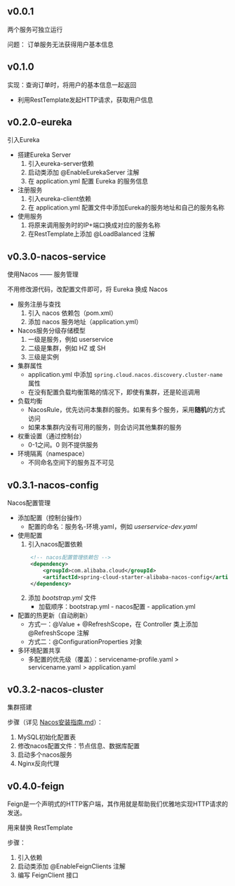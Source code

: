 ## v0.0.1
两个服务可独立运行

问题：
订单服务无法获得用户基本信息

## v0.1.0
实现：查询订单时，将用户的基本信息一起返回

- 利用RestTemplate发起HTTP请求，获取用户信息

## v0.2.0-eureka
引入Eureka

- 搭建Eureka Server
  1. 引入eureka-server依赖
  2. 启动类添加 @EnableEurekaServer 注解
  3. 在 application.yml 配置 Eureka 的服务信息
- 注册服务
  1. 引入eureka-client依赖
  2. 在 application.yml 配置文件中添加Eureka的服务地址和自己的服务名称
- 使用服务
  1. 将原来调用服务时的IP+端口换成对应的服务名称
  2. 在RestTemplate上添加 @LoadBalanced 注解

## v0.3.0-nacos-service
使用Nacos —— 服务管理

不用修改源代码，改配置文件即可，将 Eureka 换成 Nacos

- 服务注册与查找
  1. 引入 nacos 依赖包（pom.xml）
  2. 添加 nacos 服务地址（application.yml）
- Nacos服务分级存储模型
  1. 一级是服务，例如 userservice
  2. 二级是集群，例如 HZ 或 SH
  3. 三级是实例
- 集群属性
  - application.yml 中添加 `spring.cloud.nacos.discovery.cluster-name` 属性
  - 在没有配置负载均衡策略的情况下，即使有集群，还是轮巡调用
- 负载均衡
  - NacosRule，优先访问本集群的服务。如果有多个服务，采用**随机**的方式访问
  - 如果本集群内没有可用的服务，则会访问其他集群的服务
- 权重设置（通过控制台）
  - 0-1之间。0 则不提供服务
- 环境隔离（namespace）
  - 不同命名空间下的服务互不可见

## v0.3.1-nacos-config
Nacos配置管理

- 添加配置（控制台操作）
  - 配置的命名：服务名-环境.yaml，例如 _userservice-dev.yaml_
- 使用配置
  1. 引入nacos配置依赖
    ```xml
        <!-- nacos配置管理依赖包 -->
        <dependency>
            <groupId>com.alibaba.cloud</groupId>
            <artifactId>spring-cloud-starter-alibaba-nacos-config</artifactId>
        </dependency>

  ```
  2. 添加 _bootstrap.yml_ 文件
     - 加载顺序：bootstrap.yml - nacos配置 - application.yml
- 配置的热更新（自动刷新）
  - 方式一：@Value + @RefreshScope，在 Controller 类上添加 @RefreshScope 注解
  - 方式二：@ConfigurationProperties 对象
- 多环境配置共享
  - 多配置的优先级（覆盖）：servicename-profile.yaml > servicename.yaml > application.yaml

## v0.3.2-nacos-cluster
集群搭建

步骤（详见 [Nacos安装指南.md](./Nacos安装指南.md)）：
1. MySQL初始化配置表
2. 修改nacos配置文件：节点信息、数据库配置
3. 启动多个nacos服务
4. Nginx反向代理


## v0.4.0-feign
Feign是一个声明式的HTTP客户端，其作用就是帮助我们优雅地实现HTTP请求的发送。

用来替换 RestTemplate 

步骤：
1. 引入依赖
2. 启动类添加 @EnableFeignClients 注解
3. 编写 FeignClient 接口